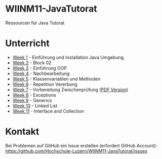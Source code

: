 # WIINM11-JavaTutorat
Ressourcen für Java Tutorat

# Unterricht

* [Week 1](Week1.md) - Einführung und Installation Java Umgebung.
* [Week 2](Week2.md) - Block 02
* [Week 3](Week3.md) - Einführung OOP
* [Week 4](Week4.md) - Nachbearbeitung
* [Week 5](Week5.md) - Klassenvariablen und Methoden
* [Week 6](Week6.md) - Repetition Vererbung
* [Week 7](Week7.md) - Vorbereitung Zwischenprüfung ([PDF Version](Week7.pdf))
* [Week 8](Week8.md) - Exceptions
* [Week 9](Week9.md) - Generics
* [Week 10](Week10.md) - Linked List
* [Week 11](Week11.md) - Interface and Collection

# Kontakt

Bei Problemen auf GitHub ein Issue erstellen (erfordert GitHub Account): https://github.com/Hochschule-Luzern/WIINM11-JavaTutorat/issues
